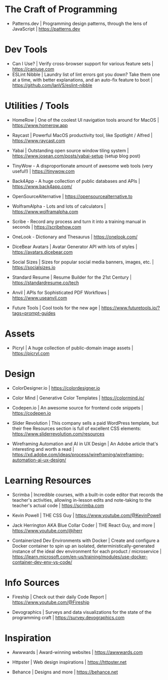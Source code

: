 # The Craft of Programming

- Patterns.dev | Programming design patterns, through the lens of JavaScript | https://patterns.dev

# Dev Tools
- Can I Use? | Verify cross-browser support for various feature sets | https://caniuse.com
- ESLint Nibble | Laundry list of lint errors got you down? Take them one at a time, with better explanations, and an auto-fix feature to boot | https://github.com/IanVS/eslint-nibble

# Utilities / Tools
- HomeRow | One of the coolest UI navigation tools around for MacOS | https://www.homerow.app

- Raycast | Powerful MacOS productivity tool, like Spotlight / Alfred | https://www.raycast.com

- Yabai | Outstanding open source window tiling system | https://www.josean.com/posts/yabai-setup (setup blog post)

- TinyWow - A disproportionate amount of awesome web tools (very useful!) | https://tinywow.com

- Back4App - A huge collection of public databases and APIs | https://www.back4app.com/

- OpenSourceAlternative | https://opensourcealternative.to

- WolframAlpha - Lots and lots of calculators | https://www.wolframalpha.com

- Scribe - Record any process and turn it into a training manual in seconds | https://scribehow.com

- OneLook - Dictionary and Thesaurus | https://onelook.com/

- DiceBear Avatars | Avatar Generator API with lots of styles | https://avatars.dicebear.com

- Social Sizes | Sizes for popular social media banners, images, etc. | https://socialsizes.io

- Standard Resume | Resume Builder for the 21st Century | https://standardresume.co/tech

- Anvil | APIs for Sophisticated PDF Workflows | https://www.useanvil.com

- Future Tools | Cool tools for the new age | https://www.futuretools.io/?tags=prompt-guides

# Assets

- Picryl | A huge collection of public-domain image assets | https://picryl.com

# Design

- ColorDesigner.io | https://colordesigner.io

- Color Mind | Generative Color Templates | https://colormind.io/

- Codepen.io | An awesome source for frontend code snippets | https://codepen.io

- Slider Revolution | This company sells a paid WordPress template, but their free Resources section is full of excellent CSS elements: https://www.sliderrevolution.com/resources

- Wireframing Automation and AI in UX Design | An Adobe article that's interesting and worth a read | https://xd.adobe.com/ideas/process/wireframing/wireframing-automation-ai-ux-design/


# Learning Resources

- Scrimba | Incredible courses, with a built-in code editor that records the teacher's activities, allowing in-lesson edits and note-taking to the teacher's actual code | https://scrimba.com

- Kevin Powell | THE CSS Guy | https://www.youtube.com/@KevinPowell

- Jack Herrington AKA Blue Collar Coder | THE React Guy, and more | https://www.youtube.com/@jherr

- Containerized Dev Environments with Docker | Create and configure a Docker container to spin up an isolated, deterministically-generated instance of the ideal dev environment for each product / microservice | https://learn.microsoft.com/en-us/training/modules/use-docker-container-dev-env-vs-code/

# Info Sources

- Fireship | Check out their daily Code Report | https://www.youtube.com/@Fireship

- Devographics | Surveys and data visualizations for the state of the programming craft | https://survey.devographics.com

# Inspiration

- Awwwards | Award-winning websites | https://awwwards.com

- Httpster | Web design inspirations | https://httpster.net

- Behance | Designs and more | https://behance.net
